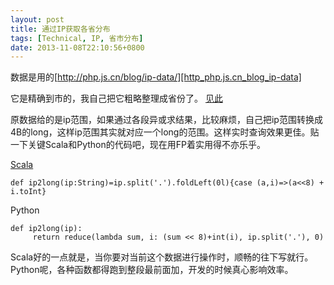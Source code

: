 ```yaml
---
layout: post
title: 通过IP获取各省分布
tags: [Technical, IP, 省市分布]
date: 2013-11-08T22:10:56+0800
---
```


数据是用的[http://php.js.cn/blog/ip-data/][http_php.js.cn_blog_ip-data]

它是精确到市的，我自己把它粗略整理成省份了。 [见此][Link 1]

原数据给的是ip范围，如果通过各段异或求结果，比较麻烦，自己把ip范围转换成4B的long，这样ip范围其实就对应一个long的范围。这样实时查询效果更佳。贴一下关键Scala和Python的代码吧，现在用FP着实用得不亦乐乎。

[Scala][]

    def ip2long(ip:String)=ip.split('.').foldLeft(0l){case (a,i)=>(a<<8) + i.toInt}

Python

    def ip2long(ip):
         return reduce(lambda sum, i: (sum << 8)+int(i), ip.split('.'), 0)

Scala好的一点就是，当你要对当前这个数据进行操作时，顺畅的往下写就行。Python呢，各种函数都得跑到整段最前面加，开发的时候真心影响效率。


[http_php.js.cn_blog_ip-data]: http://php.js.cn/blog/ip-data/
[Link 1]: https://github.com/jinntrance/algorithms/blob/master/resource/ip_mapping.csv
[Scala]: https://github.com/jinntrance/algorithms/blob/master/src/IP2Loc.scala